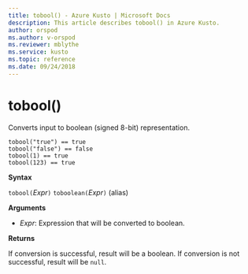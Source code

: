 ```yaml
---
title: tobool() - Azure Kusto | Microsoft Docs
description: This article describes tobool() in Azure Kusto.
author: orspod
ms.author: v-orspod
ms.reviewer: mblythe
ms.service: kusto
ms.topic: reference
ms.date: 09/24/2018
---
```

# tobool()

Converts input to boolean (signed 8-bit) representation.

```kusto
tobool("true") == true
tobool("false") == false
tobool(1) == true
tobool(123) == true
```

**Syntax**

`tobool(`*Expr*`)`
`toboolean(`*Expr*`)` (alias)

**Arguments**

* *Expr*: Expression that will be converted to boolean. 

**Returns**

If conversion is successful, result will be a boolean.
If conversion is not successful, result will be `null`.
 